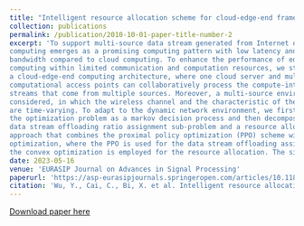 ```yaml
---
title: "Intelligent resource allocation scheme for cloud-edge-end framework aided multi-source data stream"
collection: publications
permalink: /publication/2010-10-01-paper-title-number-2
excerpt: 'To support multi-source data stream generated from Internet of Things devices, edge 
computing emerges as a promising computing pattern with low latency and high 
bandwidth compared to cloud computing. To enhance the performance of edge 
computing within limited communication and computation resources, we study 
a cloud-edge-end computing architecture, where one cloud server and multiple 
computational access points can collaboratively process the compute-intensive data 
streams that come from multiple sources. Moreover, a multi-source environment is 
considered, in which the wireless channel and the characteristic of the data stream 
are time-varying. To adapt to the dynamic network environment, we first formulate 
the optimization problem as a markov decision process and then decompose it into a 
data stream offloading ratio assignment sub-problem and a resource allocation subproblem. Meanwhile, in order to reduce the action space, we further design a novel 
approach that combines the proximal policy optimization (PPO) scheme with convex 
optimization, where the PPO is used for the data stream offloading assignment, while 
the convex optimization is employed for the resource allocation. The simulated outcomes in this work can help the development of the application of the multi-sour data stream.'
date: 2023-05-16
venue: 'EURASIP Journal on Advances in Signal Processing'
paperurl: 'https://asp-eurasipjournals.springeropen.com/articles/10.1186/s13634-023-01018-x'
citation: 'Wu, Y., Cai, C., Bi, X. et al. Intelligent resource allocation scheme for cloud-edge-end framework aided multi-source data stream. EURASIP J. Adv. Signal Process. 2023, 56 (2023). https://doi.org/10.1186/s13634-023-01018-x'
---
```


[Download paper here](http://academicpages.github.io/files/IntelligentResourceAllocationScheme.pdf)
